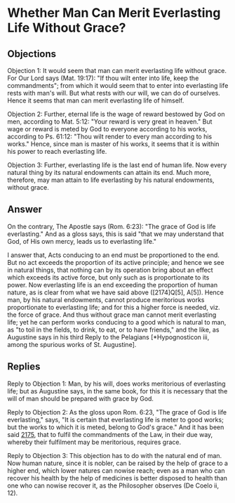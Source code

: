 # Whether Man Can Merit Everlasting Life Without Grace?

## Objections

Objection 1: It would seem that man can merit everlasting life without grace. For Our Lord says (Mat. 19:17): "If thou wilt enter into life, keep the commandments"; from which it would seem that to enter into everlasting life rests with man's will. But what rests with our will, we can do of ourselves. Hence it seems that man can merit everlasting life of himself.

Objection 2: Further, eternal life is the wage of reward bestowed by God on men, according to Mat. 5:12: "Your reward is very great in heaven." But wage or reward is meted by God to everyone according to his works, according to Ps. 61:12: "Thou wilt render to every man according to his works." Hence, since man is master of his works, it seems that it is within his power to reach everlasting life.

Objection 3: Further, everlasting life is the last end of human life. Now every natural thing by its natural endowments can attain its end. Much more, therefore, may man attain to life everlasting by his natural endowments, without grace.

## Answer

On the contrary, The Apostle says (Rom. 6:23): "The grace of God is life everlasting." And as a gloss says, this is said "that we may understand that God, of His own mercy, leads us to everlasting life."

I answer that, Acts conducing to an end must be proportioned to the end. But no act exceeds the proportion of its active principle; and hence we see in natural things, that nothing can by its operation bring about an effect which exceeds its active force, but only such as is proportionate to its power. Now everlasting life is an end exceeding the proportion of human nature, as is clear from what we have said above ([2174]Q[5], A[5]). Hence man, by his natural endowments, cannot produce meritorious works proportionate to everlasting life; and for this a higher force is needed, viz. the force of grace. And thus without grace man cannot merit everlasting life; yet he can perform works conducing to a good which is natural to man, as "to toil in the fields, to drink, to eat, or to have friends," and the like, as Augustine says in his third Reply to the Pelagians [*Hypognosticon iii, among the spurious works of St. Augustine].

## Replies

Reply to Objection 1: Man, by his will, does works meritorious of everlasting life; but as Augustine says, in the same book, for this it is necessary that the will of man should be prepared with grace by God.

Reply to Objection 2: As the gloss upon Rom. 6:23, "The grace of God is life everlasting," says, "It is certain that everlasting life is meter to good works; but the works to which it is meted, belong to God's grace." And it has been said [2175](A[4]), that to fulfil the commandments of the Law, in their due way, whereby their fulfilment may be meritorious, requires grace.

Reply to Objection 3: This objection has to do with the natural end of man. Now human nature, since it is nobler, can be raised by the help of grace to a higher end, which lower natures can nowise reach; even as a man who can recover his health by the help of medicines is better disposed to health than one who can nowise recover it, as the Philosopher observes (De Coelo ii, 12).